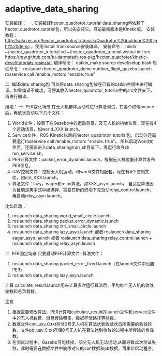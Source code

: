 # adaptive_data_sharing

安装编译：
一. 安装编译hector_quadrotor_tutorial
data_sharing包依赖于hector_quadrotor_tutorial包，所以先安装它。目前最新版本是Kinetic版。
安装教程：http://wiki.ros.org/hector_quadrotor/Tutorials/Quadrotor%20outdoor%20flight%20demo ，使用Install from source安装编译。
安装命令：
mkdir ~/hector_quadrotor_tutorial
cd ~/hector_quadrotor_tutorial
wstool init src https://raw.github.com/tu-darmstadt-ros-pkg/hector_quadrotor/kinetic-devel/tutorials.rosinstall
编译命令：
catkin_make
source devel/setup.bash
启动命令：
roslaunch hector_quadrotor_demo outdoor_flight_gazebo.launch
rosservice call /enable_motors "enable: true"

二. 编译data_sharing包
可以将data_sharing包放在已有的catkin空间中进行编译。如果编译不成功，可将其放入hector_quadrotor_tutorial中的src文件夹下，再进行编译。



用法：
一. PER变化场景
在无人机群体运动时进行算法测试，在各个终端source后，再依次启动以下几个文件：
1. World文件：设置了在Gazebo中的运动背景，及无人机的初始位置。现在有4个运动场景，如world_XXX.launch。
2. Service文件：ROS Kinetic以后的hector_quadrotor_tutorial包，启动时还需要运行rosservice call /enable_motors "enable: true"。
   所以启动World文件后，还需要进入data_sharing/run_sh目录下，再运行命令sh run_service.sh。
3. PER计算文件：packet_error_dynamic.launch，根据无人机位置计算并发布PER信息。
4. UAV控制文件：控制无人机运动，和world文件相配套。现在有4个控制文件，如ctrl_XXX.launch。
5. 算法文件：lazy，eager和relay算法，如XXX_asyn.launch。
   自适应算法因为目前是集中式中继选择，需要在新的终端下先启动relay_control.launch，再启动relay_asyn.launch。

比如启动：
1. roslaunch data_sharing world_small_circle.launch
2. roslaunch data_sharing packet_error_dynamic.launch
3. roslaunch data_sharing ctrl_small_circle.launch
4. roslaunch data_sharing lazy_asyn.launch 或者 roslaunch data_sharing eager_asyn.launch 或者
   roslaunch data_sharing relay_control.launch + roslaunch data_sharing relay_asyn.launch

二. PER固定场景
只要启动PER计算文件+算法文件：
1. roslaunch data_sharing packet_error_fixed.launch（在launch文件中设置PER）
2. roslaunch data_sharing lazy_asyn.launch



计算
calculate_result.launch用来计算多次运行算法后，平均每个无人机的收敛轮数和总负载数。


注意
1. 根据需要修改算法、PER计算和calculate_result的launch文件和service文件中的无人机数目，消息传输频率，数据存储路径等参数。
2. 数据文件con_uav_0.txt存储0号无人机在算法达到收敛状态所需要的收敛轮数，文件pb_uav_0.txt存储0号无人机在算法达到收敛的过程中所传输的负载数。
3. 在测试过程中，Gazebo可能挂掉，部分无人机无法运动,从而导致此次测试失败，此时需要在数据文件中删除对应的con数据和pb数据，再重新启动程序。
